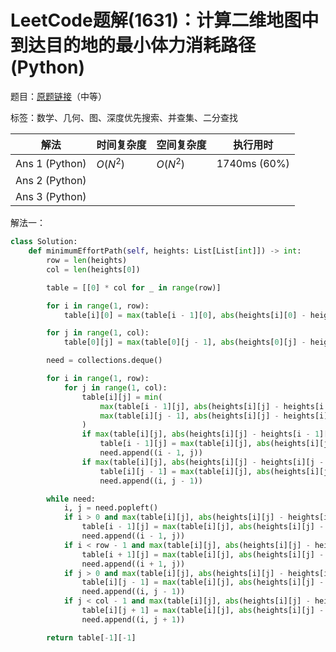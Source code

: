 # LeetCode题解(1631)：计算二维地图中到达目的地的最小体力消耗路径(Python)

题目：[原题链接](https://leetcode-cn.com/problems/path-with-minimum-effort/)（中等）

标签：数学、几何、图、深度优先搜索、并查集、二分查找

| 解法           | 时间复杂度 | 空间复杂度 | 执行用时     |
| -------------- | ---------- | ---------- | ------------ |
| Ans 1 (Python) | $O(N^2)$   | $O(N^2)$   | 1740ms (60%) |
| Ans 2 (Python) |            |            |              |
| Ans 3 (Python) |            |            |              |

解法一：

```python
class Solution:
    def minimumEffortPath(self, heights: List[List[int]]) -> int:
        row = len(heights)
        col = len(heights[0])

        table = [[0] * col for _ in range(row)]

        for i in range(1, row):
            table[i][0] = max(table[i - 1][0], abs(heights[i][0] - heights[i - 1][0]))

        for j in range(1, col):
            table[0][j] = max(table[0][j - 1], abs(heights[0][j] - heights[0][j - 1]))

        need = collections.deque()

        for i in range(1, row):
            for j in range(1, col):
                table[i][j] = min(
                    max(table[i - 1][j], abs(heights[i][j] - heights[i - 1][j])),
                    max(table[i][j - 1], abs(heights[i][j] - heights[i][j - 1]))
                )
                if max(table[i][j], abs(heights[i][j] - heights[i - 1][j])) < table[i - 1][j]:
                    table[i - 1][j] = max(table[i][j], abs(heights[i][j] - heights[i - 1][j]))
                    need.append((i - 1, j))
                if max(table[i][j], abs(heights[i][j] - heights[i][j - 1])) < table[i][j - 1]:
                    table[i][j - 1] = max(table[i][j], abs(heights[i][j] - heights[i][j - 1]))
                    need.append((i, j - 1))

        while need:
            i, j = need.popleft()
            if i > 0 and max(table[i][j], abs(heights[i][j] - heights[i - 1][j])) < table[i - 1][j]:
                table[i - 1][j] = max(table[i][j], abs(heights[i][j] - heights[i - 1][j]))
                need.append((i - 1, j))
            if i < row - 1 and max(table[i][j], abs(heights[i][j] - heights[i + 1][j])) < table[i + 1][j]:
                table[i + 1][j] = max(table[i][j], abs(heights[i][j] - heights[i + 1][j]))
                need.append((i + 1, j))
            if j > 0 and max(table[i][j], abs(heights[i][j] - heights[i][j - 1])) < table[i][j - 1]:
                table[i][j - 1] = max(table[i][j], abs(heights[i][j] - heights[i][j - 1]))
                need.append((i, j - 1))
            if j < col - 1 and max(table[i][j], abs(heights[i][j] - heights[i][j + 1])) < table[i][j + 1]:
                table[i][j + 1] = max(table[i][j], abs(heights[i][j] - heights[i][j + 1]))
                need.append((i, j + 1))

        return table[-1][-1]
```